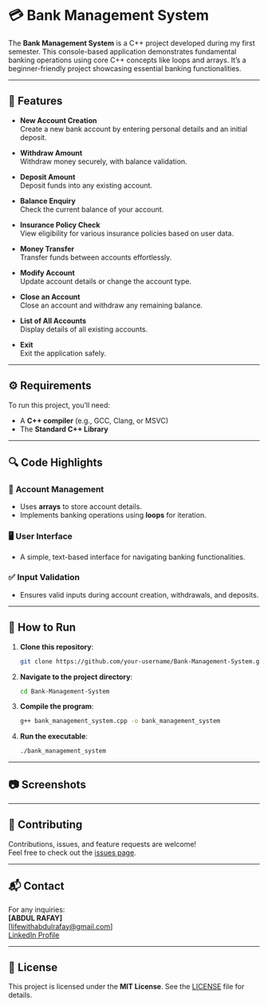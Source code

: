 # 💳 Bank Management System

The **Bank Management System** is a C++ project developed during my first semester. This console-based application demonstrates fundamental banking operations using core C++ concepts like loops and arrays. It’s a beginner-friendly project showcasing essential banking functionalities.

---

## 🌟 Features

- **New Account Creation**  
  Create a new bank account by entering personal details and an initial deposit.

- **Withdraw Amount**  
  Withdraw money securely, with balance validation.

- **Deposit Amount**  
  Deposit funds into any existing account.

- **Balance Enquiry**  
  Check the current balance of your account.

- **Insurance Policy Check**  
  View eligibility for various insurance policies based on user data.

- **Money Transfer**  
  Transfer funds between accounts effortlessly.

- **Modify Account**  
  Update account details or change the account type.

- **Close an Account**  
  Close an account and withdraw any remaining balance.

- **List of All Accounts**  
  Display details of all existing accounts.

- **Exit**  
  Exit the application safely.

---

## ⚙️ Requirements

To run this project, you’ll need:  

- A **C++ compiler** (e.g., GCC, Clang, or MSVC)  
- The **Standard C++ Library**

---

## 🔍 Code Highlights

### 📁 **Account Management**  
- Uses **arrays** to store account details.  
- Implements banking operations using **loops** for iteration.

### 🖥 **User Interface**  
- A simple, text-based interface for navigating banking functionalities.

### ✅ **Input Validation**  
- Ensures valid inputs during account creation, withdrawals, and deposits.  

---

## 📝 How to Run

1. **Clone this repository**:  
   ```bash
   git clone https://github.com/your-username/Bank-Management-System.git
   ```

2. **Navigate to the project directory**:  
   ```bash
   cd Bank-Management-System
   ```

3. **Compile the program**:  
   ```bash
   g++ bank_management_system.cpp -o bank_management_system
   ```

4. **Run the executable**:  
   ```bash
   ./bank_management_system
   ```

---

## 📷 Screenshots


---

## 🤝 Contributing

Contributions, issues, and feature requests are welcome!  
Feel free to check out the [issues page](https://github.com/aabdulrafay/Bank-Management-System/issues).

---

## 📬 Contact

For any inquiries:  
**[ABDUL RAFAY]**  
[lifewithabdulrafay@gmail.com]  
[LinkedIn Profile](https://www.linkedin.com/in/aabdulrafay/) 

---

## 📄 License

This project is licensed under the **MIT License**. See the [LICENSE](LICENSE) file for details.
